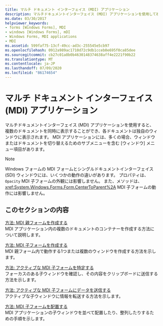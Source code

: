 ```yaml
---
title: マルチ ドキュメント インターフェイス (MDI) アプリケーション
description: マルチドキュメントインターフェイス (MDI) アプリケーションを使用して複数のドキュメントを同時に表示する Windows フォーム方法について説明します。各ドキュメントは、それぞれのウィンドウに表示されます。
ms.date: 03/30/2017
helpviewer_keywords:
- forms [Windows Forms], MDI
- windows [Windows Forms], mDI
- Windows Forms, MDI applications
- MDI
ms.assetid: 599faf75-13cf-49cc-ad3c-255545e5cb97
ms.openlocfilehash: 0912a989ac1710d72c9db1cceb0e695f0ca85dee
ms.sourcegitcommit: cb27c01a8b0b4630148374638aff4e2221f90b22
ms.translationtype: MT
ms.contentlocale: ja-JP
ms.lasthandoff: 07/09/2020
ms.locfileid: "86174654"
---
```

# <a name="multiple-document-interface-mdi-applications"></a>マルチ ドキュメント インターフェイス (MDI) アプリケーション
マルチドキュメントインターフェイス (MDI) アプリケーションを使用すると、複数のドキュメントを同時に表示することができ、各ドキュメントは独自のウィンドウに表示されます。 MDI アプリケーションには、多くの場合、ウィンドウまたはドキュメントを切り替えるためのサブメニューを含む [ウィンドウ] メニュー項目があります。  
  
> [!NOTE]
> Windows フォームの MDI フォームとシングルドキュメントインターフェイス (SDI) ウィンドウには、いくつかの動作の違いがあります。 プロパティは、 `Opacity` MDI 子フォームの外観には影響しません。 また、メソッドは、 <xref:System.Windows.Forms.Form.CenterToParent%2A> MDI 子フォームの動作には影響しません。  
  
## <a name="in-this-section"></a>このセクションの内容  
 [方法: MDI 親フォームを作成する](how-to-create-mdi-parent-forms.md)  
 MDI アプリケーション内の複数のドキュメントのコンテナーを作成する方法について説明します。  
  
 [方法: MDI 子フォームを作成する](how-to-create-mdi-child-forms.md)  
 MDI 親フォーム内で動作する1つまたは複数のウィンドウを作成する方法を示します。  
  
 [方法: アクティブな MDI 子フォームを特定する](how-to-determine-the-active-mdi-child.md)  
 フォーカスのある子ウィンドウを確認し、その内容をクリップボードに送信する方法を示します。  
  
 [方法: アクティブな MDI 子フォームにデータを送信する](how-to-send-data-to-the-active-mdi-child.md)  
 アクティブな子ウィンドウに情報を転送する方法を示します。  
  
 [方法: MDI 子フォームを配置する](how-to-arrange-mdi-child-forms.md)  
 MDI アプリケーションの子ウィンドウを並べて配置したり、整列したりするための手順を示します。
